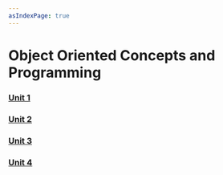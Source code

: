 ```yaml
---
asIndexPage: true
---
```


# Object Oriented Concepts and Programming

### [Unit 1](./oocp/unit-1)

### [Unit 2](./oocp/unit-2)

### [Unit 3](./oocp/unit-3)

### [Unit 4](./oocp/unit-4)
